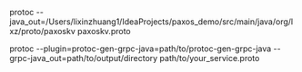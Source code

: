 protoc --java_out=/Users/lixinzhuang1/IdeaProjects/paxos_demo/src/main/java/org/lxz/proto/paxoskv paxoskv.proto

protoc --plugin=protoc-gen-grpc-java=path/to/protoc-gen-grpc-java --grpc-java_out=path/to/output/directory path/to/your_service.proto
